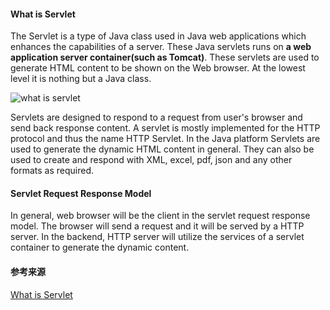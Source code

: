 #### What is Servlet

The Servlet is a type of Java class used in Java web applications which enhances the capabilities of a server. These Java servlets runs on **a web application server container(such as Tomcat)**. These servlets are used to generate HTML content to be shown on the Web browser. At the lowest level it is nothing but a Java class.

![what is servlet](I:\GreatGeek\CollectKnowledge\SpringMVC框架相关\Servlet.assets\image-20200402181441692.png)

Servlets are designed to respond to a request from user's browser and send back response content. A servlet is mostly implemented for the HTTP protocol and thus the name HTTP Servlet. In the Java platform Servlets are used to generate the dynamic HTML content in general. They can also be used to create and respond with XML, excel, pdf, json and any other formats as required.

#### Servlet Request Response Model

In general, web browser will be the client in the servlet request response model. The browser will send a request and it will be served by a HTTP server. In the backend, HTTP server will utilize the services of a servlet container to generate the dynamic content.

#### 参考来源

[What is Servlet](https://javapapers.com/servlet/what-is-servlet/)